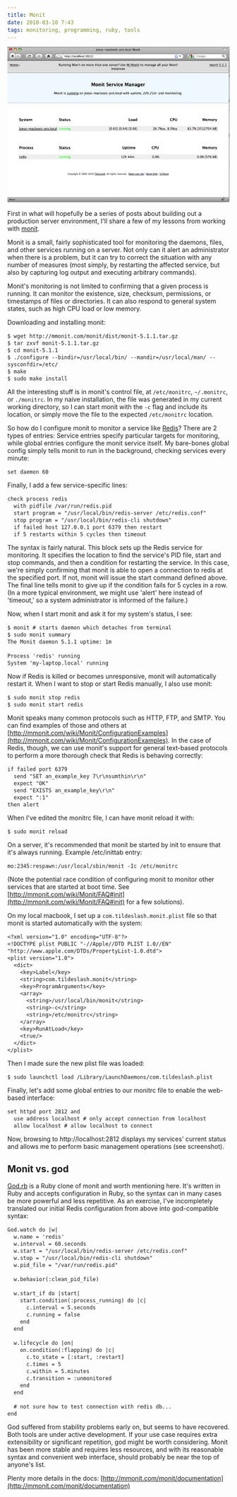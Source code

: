 ```yaml
---
title: Monit
date: 2010-03-10 7:43
tags: monitoring, programming, ruby, tools
---
```


<img src="/images/2010-03-10-monit.jpg" alt="Monit" />

First in what will hopefully be a series of posts about building out a production server environment, I'll share a few of my lessons from working with [monit](http://mmonit.com/monit).

Monit is a small, fairly sophisticated tool for monitoring the daemons, files, and other services running on a server. Not only can it alert an administrator when there is a problem, but it can try to correct the situation with any number of measures (most simply, by restarting the affected service, but also by capturing log output and executing arbitrary commands).

Monit's monitoring is not limited to confirming that a given process is running. It can monitor the existence, size, checksum, permissions, or timestamps of files or directories. It can also respond to general system states, such as high CPU load or low memory.

Downloading and installing monit:

    $ wget http://mmonit.com/monit/dist/monit-5.1.1.tar.gz
    $ tar zxvf monit-5.1.1.tar.gz
    $ cd monit-5.1.1
    $ ./configure --bindir=/usr/local/bin/ --mandir=/usr/local/man/ --sysconfdir=/etc/
    $ make
    $ sudo make install

All the interesting stuff is in monit's control file, at `/etc/monitrc`, `~/.monitrc`, or `./monitrc`. In my naive installation, the file was generated in my current working directory, so I can start monit with the `-c` flag and include its location, or simply move the file to the expected `/etc/monitrc` location.

So how do I configure monit to monitor a service like [Redis](http://code.google.com/p/redis)? There are 2 types of entries: Service entries specify particular targets for monitoring, while global entries configure the monit service itself. My bare-bones global config simply tells monit to run in the background, checking services every minute:

    set daemon 60

Finally, I add a few service-specific lines:

    check process redis
      with pidfile /var/run/redis.pid
      start program = "/usr/local/bin/redis-server /etc/redis.conf"
      stop program = "/usr/local/bin/redis-cli shutdown"
      if failed host 127.0.0.1 port 6379 then restart
      if 5 restarts within 5 cycles then timeout

The syntax is fairly natural. This block sets up the Redis service for monitoring. It specifies the location to find the service's PID file, start and stop commands, and then a condition for restarting the service. In this case, we're simply confirming that monit is able to open a connection to redis at the specified port. If not, monit will issue the start command defined above. The final line tells monit to give up if the condition fails for 5 cycles in a row. (In a more typical environment, we might use 'alert' here instead of 'timeout,' so a system administrator is informed of the failure.) 

Now, when I start monit and ask it for my system's status, I see:

    $ monit # starts daemon which detaches from terminal
    $ sudo monit summary
    The Monit daemon 5.1.1 uptime: 1m
    
    Process 'redis' running
    System 'my-laptop.local' running

Now if Redis is killed or becomes unresponsive, monit will automatically restart it. When I want to stop or start Redis manually, I also use monit:

    $ sudo monit stop redis 
    $ sudo monit start redis 

Monit speaks many common protocols such as HTTP, FTP, and SMTP. You can find examples of those and others at [http://mmonit.com/wiki/Monit/ConfigurationExamples](http://mmonit.com/wiki/Monit/ConfigurationExamples). In the case of Redis, though, we can use monit's support for general text-based protocols to perform a more thorough check that Redis is behaving correctly:

    if failed port 6379
      send "SET an_example_key 7\r\nsumthin\r\n"
      expect "OK"
      send "EXISTS an_example_key\r\n"
      expect ":1"
    then alert

When I've edited the monitrc file, I can have monit reload it with: 

    $ sudo monit reload

On a server, it's recommended that monit be started by init to ensure that it's always running. Example /etc/inittab entry:

    mo:2345:respawn:/usr/local/sbin/monit -Ic /etc/monitrc

(Note the potential race condition of configuring monit to monitor other services that are started at boot time. See [http://mmonit.com/wiki/Monit/FAQ#init](http://mmonit.com/wiki/Monit/FAQ#init) for a few solutions).

On my local macbook, I set up a `com.tildeslash.monit.plist` file so that monit is started automatically with the system:

    <?xml version="1.0" encoding="UTF-8"?>
    <!DOCTYPE plist PUBLIC "-//Apple//DTD PLIST 1.0//EN" "http://www.apple.com/DTDs/PropertyList-1.0.dtd">
    <plist version="1.0">
      <dict>
        <key>Label</key>
        <string>com.tildeslash.monit</string>
        <key>ProgramArguments</key>
        <array>
          <string>/usr/local/bin/monit</string>
          <string>-c</string>
          <string>/etc/monitrc</string>
        </array>
        <key>RunAtLoad</key>
        <true/>
      </dict>
    </plist>

Then I made sure the new plist file was loaded:

    $ sudo launchctl load /Library/LaunchDaemons/com.tildeslash.plist

Finally, let's add some global entries to our monitrc file to enable the web-based interface:

    set httpd port 2812 and
      use address localhost # only accept connection from localhost
      allow localhost # allow localhost to connect

Now, browsing to http://localhost:2812 displays my services' current status and allows me to perform basic management operations (see screenshot).

Monit vs. god
-------------

[God.rb](http://god.rubyforge.org) is a Ruby clone of monit and worth mentioning here. It's written in Ruby and accepts configuration in Ruby, so the syntax can in many cases be more powerful and less repetitive. As an exercise, I've incompletely translated our initial Redis configuration from above into god-compatible syntax:

    God.watch do |w|
      w.name = 'redis'
      w.interval = 60.seconds
      w.start = "/usr/local/bin/redis-server /etc/redis.conf"
      w.stop = "/usr/local/bin/redis-cli shutdown"
      w.pid_file = "/var/run/redis.pid"
      
      w.behavior(:clean_pid_file)
      
      w.start_if do |start|
        start.condition(:process_running) do |c|
          c.interval = 5.seconds
          c.running = false
        end
      end
      
      w.lifecycle do |on|
        on.condition(:flapping) do |c|
          c.to_state = [:start, :restart]
          c.times = 5
          c.within = 5.minutes
          c.transition = :unmonitored
        end
      end
      
      # not sure how to test connection with redis db... 
    end

God suffered from stability problems early on, but seems to have recovered. Both tools are under active development. If your use case requires extra extensibility or significant repetition, god might be worth considering. Monit has been more stable and requires less resources, and with its reasonable syntax and convenient web interface, should probably be near the top of anyone's list.

Plenty more details in the docs: [http://mmonit.com/monit/documentation](http://mmonit.com/monit/documentation)
